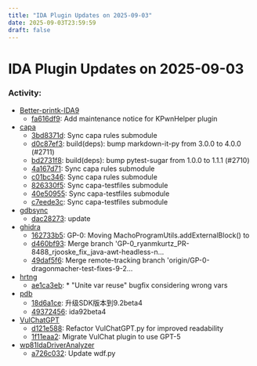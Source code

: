 ```yaml
---
title: "IDA Plugin Updates on 2025-09-03"
date: 2025-09-03T23:59:59
draft: false
---
```


# IDA Plugin Updates on 2025-09-03

### Activity:
  - [Better-printk-IDA9](https://github.com/ZjW1nd/Better-printk-IDA9)
    - [fa616df9](https://github.com/ZjW1nd/Better-printk-IDA9/commit/fa616df97604aa7581f8a676e0d2a1f44baf92be): Add maintenance notice for KPwnHelper plugin
  - [capa](https://github.com/mandiant/capa)
    - [3bd8371d](https://github.com/mandiant/capa/commit/3bd8371d0ca2815fdc65ebe68ec611df7a4fc292): Sync capa rules submodule
    - [d0c87ef3](https://github.com/mandiant/capa/commit/d0c87ef32c3089e7bfbd276f743e1599293475bf): build(deps): bump markdown-it-py from 3.0.0 to 4.0.0 (#2711)
    - [bd2731f8](https://github.com/mandiant/capa/commit/bd2731f87ff63fb272e36cca2fb3978f885acaaa): build(deps): bump pytest-sugar from 1.0.0 to 1.1.1 (#2710)
    - [4a167d71](https://github.com/mandiant/capa/commit/4a167d71880eeec67e79aad4e6ceef1469e11b61): Sync capa rules submodule
    - [c01bc346](https://github.com/mandiant/capa/commit/c01bc346fc8ca70611134af7b75e1ae369d65545): Sync capa rules submodule
    - [826330f5](https://github.com/mandiant/capa/commit/826330f511a7ae582409b79bab7ab24bd81c0e99): Sync capa-testfiles submodule
    - [40e50955](https://github.com/mandiant/capa/commit/40e50955771ba2bb5323c0283f414d039d9813ea): Sync capa-testfiles submodule
    - [c7eede3c](https://github.com/mandiant/capa/commit/c7eede3c5328606faccca97736377b1b093499bf): Sync capa-testfiles submodule
  - [gdbsync](https://github.com/antkss/gdbsync)
    - [dac28273](https://github.com/antkss/gdbsync/commit/dac28273057ef0fce0caed8e99ad642a97306097): update
  - [ghidra](https://github.com/NationalSecurityAgency/ghidra)
    - [162733b5](https://github.com/NationalSecurityAgency/ghidra/commit/162733b585f6e1c5f9e1249e816da630f265a0f4): GP-0: Moving MachoProgramUtils.addExternalBlock() to
    - [d460bf93](https://github.com/NationalSecurityAgency/ghidra/commit/d460bf938294f8a393e03a1ba6bc3b0f24807ba5): Merge branch 'GP-0_ryanmkurtz_PR-8488_rjooske_fix_java-awt-headless-n…
    - [49daf5f6](https://github.com/NationalSecurityAgency/ghidra/commit/49daf5f649dc1e22a17349e588e43dd464233c76): Merge remote-tracking branch 'origin/GP-0-dragonmacher-test-fixes-9-2…
  - [hrtng](https://github.com/KasperskyLab/hrtng)
    - [ae1ca3eb](https://github.com/KasperskyLab/hrtng/commit/ae1ca3ebfe81e47b4e64e3470dd0212178512bb4): * "Unite var reuse" bugfix considering wrong vars
  - [pdb](https://github.com/sonyps5201314/pdb)
    - [18d6a1ce](https://github.com/sonyps5201314/pdb/commit/18d6a1ce83645c57c5f14a47843cfdd3f40b51b3): 升级SDK版本到9.2beta4
    - [49372456](https://github.com/sonyps5201314/pdb/commit/49372456099faf98bed3257895fa2fdf68ddb5f4): ida92beta4
  - [VulChatGPT](https://github.com/ke0z/VulChatGPT)
    - [d121e588](https://github.com/ke0z/VulChatGPT/commit/d121e5884e6aae032dcdbf85f12cf0cbc3155bb1): Refactor VulChatGPT.py for improved readability
    - [1f11eaa2](https://github.com/ke0z/VulChatGPT/commit/1f11eaa273bb26a48e5d76384cdeec42450f0013): Migrate VulChat plugin to use GPT-5
  - [wp81IdaDriverAnalyzer](https://github.com/fredericGette/wp81IdaDriverAnalyzer)
    - [a726c032](https://github.com/fredericGette/wp81IdaDriverAnalyzer/commit/a726c0320b20505fd4a27950d3c9bbfcab26ae46): Update wdf.py
